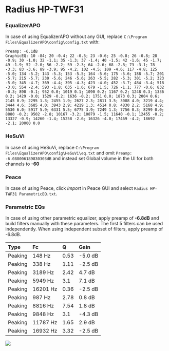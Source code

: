 # Radius HP-TWF31

### EqualizerAPO
In case of using EqualizerAPO without any GUI, replace `C:\Program Files\EqualizerAPO\config\config.txt`
with:
```
Preamp: -6.1dB
GraphicEQ: 10 -84; 20 -0.4; 22 -0.5; 23 -0.6; 25 -0.8; 26 -0.8; 28 -0.9; 30 -1.0; 32 -1.1; 35 -1.3; 37 -1.4; 40 -1.5; 42 -1.6; 45 -1.7; 49 -1.9; 52 -2.0; 56 -2.2; 59 -2.3; 64 -2.6; 68 -2.8; 73 -3.1; 78 -3.3; 83 -3.6; 89 -3.9; 95 -4.2; 102 -4.5; 109 -4.6; 117 -4.8; 125 -5.0; 134 -5.2; 143 -5.3; 153 -5.5; 164 -5.6; 175 -5.6; 188 -5.7; 201 -5.7; 215 -5.7; 230 -5.6; 246 -5.6; 263 -5.5; 282 -5.3; 301 -5.2; 323 -5.0; 345 -4.7; 369 -4.4; 395 -4.3; 423 -4.0; 452 -3.7; 484 -3.4; 518 -3.0; 554 -2.4; 593 -1.8; 635 -1.6; 679 -1.5; 726 -1.1; 777 -0.6; 832 -0.3; 890 -0.1; 952 0.0; 1019 0.1; 1090 0.2; 1167 0.2; 1248 0.3; 1336 0.2; 1429 -0.0; 1529 -0.2; 1636 -0.2; 1751 0.0; 1873 0.3; 2004 0.6; 2145 0.9; 2295 1.3; 2455 1.9; 2627 2.3; 2811 3.5; 3008 4.0; 3219 4.4; 3444 4.6; 3685 4.0; 3943 2.9; 4219 1.3; 4514 0.8; 4830 2.2; 5168 4.9; 5530 6.0; 5917 5.9; 6331 5.5; 6775 3.9; 7249 1.3; 7756 0.3; 8299 0.0; 8880 -0.2; 9502 -2.8; 10167 -3.2; 10879 -1.5; 11640 -0.1; 12455 -0.2; 13327 -0.9; 14260 -1.4; 15258 -2.6; 16326 -4.0; 17469 -4.2; 18692 -2.1; 20000 0.0
```

### HeSuVi
In case of using HeSuVi, replace `C:\Program Files\EqualizerAPO\config\HeSuVi\eq.txt` and omit `Preamp:
-6.088006189830303dB` and instead set Global volume in the UI for both channels to **-60**

### Peace
In case of using Peace, click *Import* in Peace GUI and select `Radius HP-TWF31 ParametricEQ.txt`.

### Parametric EQs
In case of using other parametric equalizer, apply preamp of **-6.8dB** and build filters manually
with these parameters. The first 5 filters can be used independently.
When using independent subset of filters, apply preamp of -6.8dB.

| Type    | Fc       |    Q | Gain    |
|:--------|:---------|:-----|:--------|
| Peaking | 148 Hz   | 0.53 | -5.0 dB |
| Peaking | 338 Hz   | 1.11 | -2.5 dB |
| Peaking | 3189 Hz  | 2.42 | 4.7 dB  |
| Peaking | 5949 Hz  | 3.1  | 7.1 dB  |
| Peaking | 16201 Hz | 0.36 | -2.5 dB |
| Peaking | 987 Hz   | 2.78 | 0.8 dB  |
| Peaking | 8816 Hz  | 7.54 | 1.8 dB  |
| Peaking | 9848 Hz  | 3.1  | -4.3 dB |
| Peaking | 11787 Hz | 1.65 | 2.9 dB  |
| Peaking | 16932 Hz | 3.32 | -2.5 dB |

![](https://raw.githubusercontent.com/jaakkopasanen/AutoEq/master/results/innerfidelity/sbaf-serious/Radius%20HP-TWF31/Radius%20HP-TWF31.png)